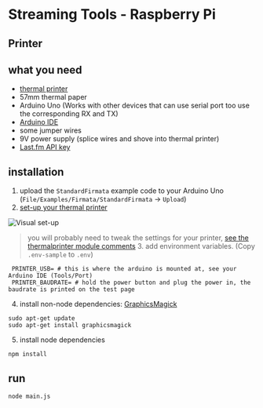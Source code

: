 # Streaming Tools - Raspberry Pi

## Printer

## what you need

- [thermal printer](http://www.hobbytronics.co.uk/thermal-printer)
- 57mm thermal paper
- Arduino Uno (Works with other devices that can use serial port too use the corresponding RX and TX)
- [Arduino IDE](https://www.arduino.cc/en/Main/Software)
- some jumper wires
- 9V power supply (splice wires and shove into thermal printer)
- [Last.fm API key](http://www.last.fm/api)

## installation

1.  upload the `StandardFirmata` example code to your Arduino Uno (`File/Examples/Firmata/StandardFirmata` -> `Upload`)
2.  [set-up your thermal printer](https://learn.adafruit.com/mini-thermal-receipt-printer)

![Visual set-up](setup.png)

> you will probably need to tweak the settings for your printer, [see the thermalprinter module comments](https://github.com/xseignard/thermalPrinter/blob/master/src/printer.js#L12) 3. add environment variables. (Copy `.env-sample` to `.env`)

```
 PRINTER_USB= # this is where the arduino is mounted at, see your Arduino IDE (Tools/Port)
 PRINTER_BAUDRATE= # hold the power button and plug the power in, the baudrate is printed on the test page
```

4.  install non-node dependencies: [GraphicsMagick](http://www.graphicsmagick.org/)

```
sudo apt-get update
sudo apt-get install graphicsmagick
```

5.  install node dependencies

```
npm install
```

## run

```
node main.js
```
